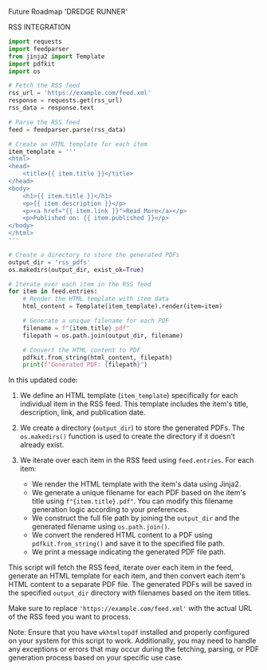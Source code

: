Future Roadmap 'DREDGE RUNNER'

RSS INTEGRATION

```python
import requests
import feedparser
from jinja2 import Template
import pdfkit
import os

# Fetch the RSS feed
rss_url = 'https://example.com/feed.xml'
response = requests.get(rss_url)
rss_data = response.text

# Parse the RSS feed
feed = feedparser.parse(rss_data)

# Create an HTML template for each item
item_template = '''
<html>
<head>
    <title>{{ item.title }}</title>
</head>
<body>
    <h1>{{ item.title }}</h1>
    <p>{{ item.description }}</p>
    <p><a href="{{ item.link }}">Read More</a></p>
    <p>Published on: {{ item.published }}</p>
</body>
</html>
'''

# Create a directory to store the generated PDFs
output_dir = 'rss_pdfs'
os.makedirs(output_dir, exist_ok=True)

# Iterate over each item in the RSS feed
for item in feed.entries:
    # Render the HTML template with item data
    html_content = Template(item_template).render(item=item)

    # Generate a unique filename for each PDF
    filename = f"{item.title}.pdf"
    filepath = os.path.join(output_dir, filename)

    # Convert the HTML content to PDF
    pdfkit.from_string(html_content, filepath)
    print(f"Generated PDF: {filepath}")
```

In this updated code:

1. We define an HTML template (`item_template`) specifically for each individual item in the RSS feed. This template includes the item's title, description, link, and publication date.

2. We create a directory (`output_dir`) to store the generated PDFs. The `os.makedirs()` function is used to create the directory if it doesn't already exist.

3. We iterate over each item in the RSS feed using `feed.entries`. For each item:
   - We render the HTML template with the item's data using Jinja2.
   - We generate a unique filename for each PDF based on the item's title using `f"{item.title}.pdf"`. You can modify this filename generation logic according to your preferences.
   - We construct the full file path by joining the `output_dir` and the generated filename using `os.path.join()`.
   - We convert the rendered HTML content to a PDF using `pdfkit.from_string()` and save it to the specified file path.
   - We print a message indicating the generated PDF file path.

This script will fetch the RSS feed, iterate over each item in the feed, generate an HTML template for each item, and then convert each item's HTML content to a separate PDF file. The generated PDFs will be saved in the specified `output_dir` directory with filenames based on the item titles.

Make sure to replace `'https://example.com/feed.xml'` with the actual URL of the RSS feed you want to process.

Note: Ensure that you have `wkhtmltopdf` installed and properly configured on your system for this script to work. Additionally, you may need to handle any exceptions or errors that may occur during the fetching, parsing, or PDF generation process based on your specific use case.